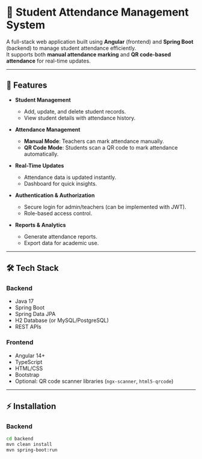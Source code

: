 # 📘 Student Attendance Management System

A full-stack web application built using **Angular** (frontend) and **Spring Boot** (backend) to manage student attendance efficiently.  
It supports both **manual attendance marking** and **QR code-based attendance** for real-time updates.

---

## 🚀 Features

- **Student Management**

  - Add, update, and delete student records.
  - View student details with attendance history.

- **Attendance Management**

  - **Manual Mode**: Teachers can mark attendance manually.
  - **QR Code Mode**: Students scan a QR code to mark attendance automatically.

- **Real-Time Updates**

  - Attendance data is updated instantly.
  - Dashboard for quick insights.

- **Authentication & Authorization**

  - Secure login for admin/teachers (can be implemented with JWT).
  - Role-based access control.

- **Reports & Analytics**
  - Generate attendance reports.
  - Export data for academic use.

---

## 🛠️ Tech Stack

### Backend

- Java 17
- Spring Boot
- Spring Data JPA
- H2 Database (or MySQL/PostgreSQL)
- REST APIs

### Frontend

- Angular 14+
- TypeScript
- HTML/CSS
- Bootstrap
- Optional: QR code scanner libraries (`ngx-scanner`, `html5-qrcode`)

---

## ⚡ Installation

### Backend

```bash
cd backend
mvn clean install
mvn spring-boot:run
```
